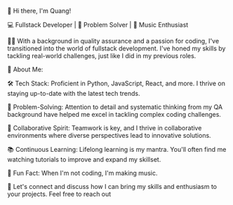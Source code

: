 👋 Hi there, I'm Quang!


💻 Fullstack Developer | 🧠 Problem Solver | 🎸 Music Enthusiast

👨‍💻 With a background in quality assurance and a passion for coding, I've transitioned into the world of fullstack development. I've honed my skills by tackling real-world challenges, just like I did in my previous roles.


🌟 About Me:

🛠️ Tech Stack: Proficient in Python, JavaScript, React, and more. I thrive on staying up-to-date with the latest tech trends.


🧩 Problem-Solving: Attention to detail and systematic thinking from my QA background have helped me excel in tackling complex coding challenges.


🤝 Collaborative Spirit: Teamwork is key, and I thrive in collaborative environments where diverse perspectives lead to innovative solutions.


📚 Continuous Learning: Lifelong learning is my mantra. You'll often find me watching tutorials to improve and expand my skillset.


🎵 Fun Fact: When I'm not coding, I'm making music.


💬 Let's connect and discuss how I can bring my skills and enthusiasm to your projects. Feel free to reach out
